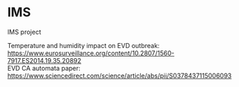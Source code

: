 # IMS
IMS project

Temperature and humidity impact on EVD outbreak: https://www.eurosurveillance.org/content/10.2807/1560-7917.ES2014.19.35.20892<br/>
EVD CA automata paper: https://www.sciencedirect.com/science/article/abs/pii/S0378437115006093<br/>
